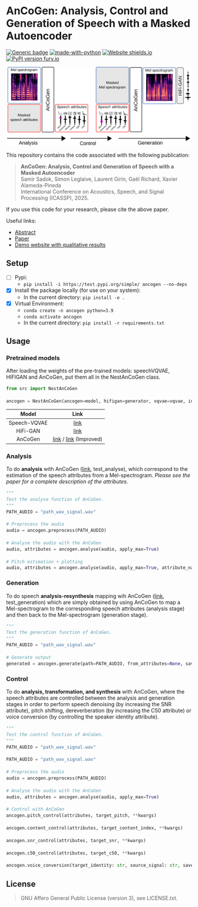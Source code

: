 # AnCoGen: Analysis, Control and Generation of Speech with a Masked Autoencoder
[![Generic badge](https://img.shields.io/badge/<STATUS>-<in_progress>-<COLOR>.svg)](https://github.com/samsad35/code-ancogen)
[![made-with-python](https://img.shields.io/badge/Made%20with-Python-1f425f.svg)](https://www.python.org/)
[![Website shields.io](https://img.shields.io/website-up-down-green-red/http/shields.io.svg)](https://samsad35.github.io/site-ancogen)
[![PyPI version fury.io](https://badge.fury.io/py/ansicolortags.svg)](https://test.pypi.org/project/ancogen/)

![VQ-VAE](image/overview.svg)

This repository contains the code associated with the following publication:
> **AnCoGen: Analysis, Control and Generation of Speech with a Masked Autoencoder**<br> Samir Sadok, Simon Leglaive, Laurent Girin, Gaël Richard, Xavier Alameda-Pineda<br> International Conference on Acoustics, Speech, and Signal Processing (ICASSP), 2025.

If you use this code for your research, please cite the above paper.

Useful links:
- [Abstract](https://arxiv.org/abs/2501.05332)
- [Paper](https://ieeexplore.ieee.org/stamp/stamp.jsp?arnumber=10887856)
- [Demo website with qualitative results](https://samsad35.github.io/site-ancogen)


## Setup 
- [ ] Pypi:  
  - ```pip install -i https://test.pypi.org/simple/ ancogen --no-deps```
- [x] Install the package locally (for use on your system):  
  - In the current directory: ```pip install -e .```
- [x] Virtual Environment: 
  - ```conda create -n ancogen python=3.9```
  - ```conda activate ancogen```
  - In the current directory: ```pip install -r requirements.txt```

## Usage

### Pretrained models 

After loading the weights of the pre-trained models: speechVQVAE, HIFIGAN and AnCoGen, put them all in the NestAnCoGen class.

```python
from src import NestAnCoGen

ancogen = NestAnCoGen(ancogen=model, hifigan=generator, vqvae=vqvae, improved=False)
```

| Model         	 |        Link    	        | 
|:---------------:|:-----------------------:|
| Speech-VQVAE 	  |       [link](https://huggingface.co/samir-sadok/AnCoGen-VQVAE-LibriSpeech/tree/main) 	        | 
|   HiFi-GAN 	    |       [link](https://huggingface.co/samir-sadok/AnCoGen-HiFiGAN/tree/main) 	        | 	
|    AnCoGen 	    | [link]()  / [link]() (Improved) 	 | 


### Analysis

To do **analysis** with AnCoGen ([link](test_inference.py), test_analyse), which correspond to the estimation of the speech attributes from a Mel-spectrogram.
_Please see the paper for a complete description of the attributes._
```python
"""
Test the analyse function of AnCoGen. 
"""
PATH_AUDIO = "path_wav_signal.wav"

# Preprocess the audio
audio = ancogen.preprocess(PATH_AUDIO)

# Analyse the audio with the AnCoGen
audio, attributes = ancogen.analyse(audio, apply_max=True)

# Pitch estimation + plotting
audio, attributes = ancogen.analyse(audio, apply_max=True, attribute_name="pitch", plot_bool=True)
```


### Generation
To do speech **analysis-resynthesis** mapping wih AnCoGen ([link](test_inference.py), test_generation) which are simply obtained by using AnCoGen to map a Mel-spectrogram to the corresponding speech attributes (analysis stage) and then back to the Mel-spectrogram (generation stage).

```python
"""
Test the generation function of AnCoGen. 
"""
PATH_AUDIO = "path_wav_signal.wav"

# Generate output
generated = ancogen.generate(path=PATH_AUDIO, from_attributes=None, save_dir="wavs", return_metrics=True)
```


### Control
To do **analysis, transformation, and synthesis** with AnCoGen, where the speech attributes are controlled between the analysis and generation stages in order to perform speech denoising (by increasing the SNR attribute), pitch shifting, dereverberation (by increasing the C50 attribute) or voice conversion (by controlling the speaker identity attribute).

```python
"""
Test the control function of AnCoGen. 
"""
PATH_AUDIO = "path_wav_signal.wav"

PATH_AUDIO = "path_wav_signal.wav"

# Preprocess the audio
audio = ancogen.preprocess(PATH_AUDIO)

# Analyse the audio with the AnCoGen
audio, attributes = ancogen.analyse(audio, apply_max=True)

# Control with AnCoGen
ancogen.pitch_control(attributes, target_pitch, **kwargs) 

ancogen.content_control(attributes, target_content_index, **kwargs)

ancogen.snr_control(attributes, target_snr, **kwargs)

ancogen.c50_control(attributes, target_c50, **kwargs)

ancogen.voice_conversion(target_identity: str, source_signal: str, save_dir: str = '')
```

## License
> GNU Affero General Public License (version 3), see LICENSE.txt.